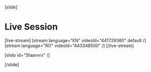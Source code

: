 [slide]
# Live Session

[live-stream]
[stream language="EN" videoId="441729360" default /]
[stream language="RO" videoId="443348500" /]
[/live-stream]

[slido id="5faavvrx" /]

[/slide]
